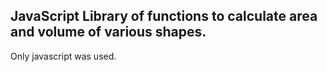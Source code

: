 ## JavaScript Library of functions to calculate area and volume of various shapes.

Only javascript was used.
